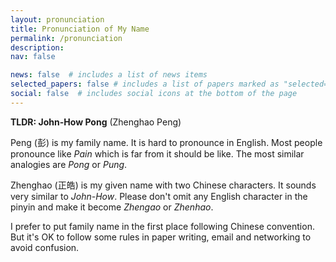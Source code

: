 ```yaml
---
layout: pronunciation
title: Pronunciation of My Name
permalink: /pronunciation
description: 
nav: false

news: false  # includes a list of news items
selected_papers: false # includes a list of papers marked as "selected={true}"
social: false  # includes social icons at the bottom of the page
---
```




**TLDR: John-How Pong** (Zhenghao Peng)

Peng (彭) is my family name. It is hard to pronounce in English. 
Most people pronounce like *Pain* which is far from it should be like.
The most similar analogies are *Pong* or *Pung*. 

Zhenghao (正皓) is my given name with two Chinese characters.
It sounds very similar to *John-How*. 
Please don't omit any English character in the pinyin and make it become *Zhengao* or *Zhenhao*.

I prefer to put family name in the first place following Chinese convention.
But it's OK to follow some rules in paper writing, email and networking to avoid confusion.

